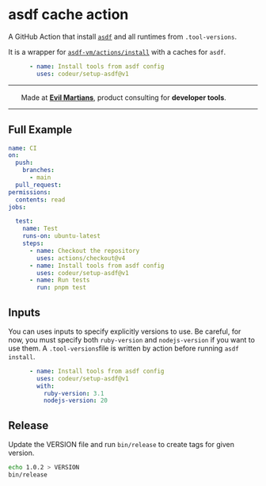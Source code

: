 # asdf cache action

A GitHub Action that install [`asdf`] and all runtimes from `.tool-versions`.

It is a wrapper for [`asdf-vm/actions/install`] with a caches for `asdf`.

[`asdf-vm/actions/install`]: https://github.com/asdf-vm/actions
[`asdf`]: https://github.com/asdf-vm/asdf

```yml
      - name: Install tools from asdf config
        uses: codeur/setup-asdf@v1
```

---

<img src="https://cdn.evilmartians.com/badges/logo-no-label.svg" alt="" width="22" height="16" />  Made at <b><a href="https://evilmartians.com/devtools?utm_source=asdf-cache-action&utm_campaign=devtools-button&utm_medium=github">Evil Martians</a></b>, product consulting for <b>developer tools</b>.

---


## Full Example

```yml
name: CI
on:
  push:
    branches:
      - main
  pull_request:
permissions:
  contents: read
jobs:

  test:
    name: Test
    runs-on: ubuntu-latest
    steps:
      - name: Checkout the repository
        uses: actions/checkout@v4
      - name: Install tools from asdf config
        uses: codeur/setup-asdf@v1
      - name: Run tests
        run: pnpm test
```


## Inputs

You can uses inputs to specify explicitly versions to use. Be careful, for now,
you must specify both `ruby-version` and `nodejs-version` if you want to use them.
A `.tool-versions`file is written by action before running `asdf install`.


```yml
      - name: Install tools from asdf config
        uses: codeur/setup-asdf@v1
        with:
          ruby-version: 3.1
          nodejs-version: 20
```

## Release

Update the VERSION file and run `bin/release` to create tags for given version.
```sh
echo 1.0.2 > VERSION
bin/release
```
